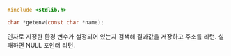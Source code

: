```c
#include <stdlib.h>

char *getenv(const char *name);
```

인자로 지정한 환경 변수가 설정되어 있는지 검색해 결과값을 저장하고 주소를 리턴.
실패하면 NULL 포인터 리턴.